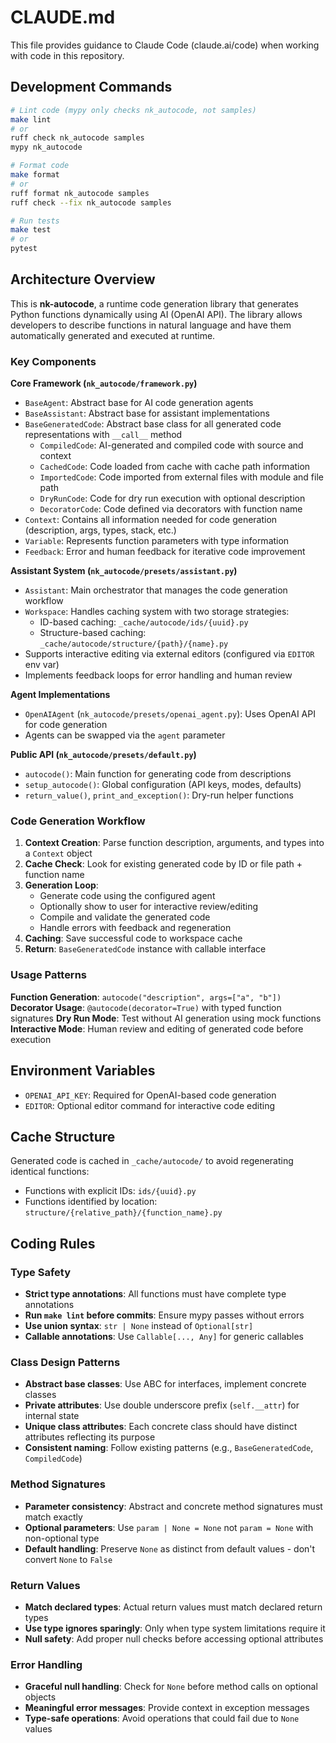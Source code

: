 # CLAUDE.md

This file provides guidance to Claude Code (claude.ai/code) when working with code in this repository.

## Development Commands

```bash
# Lint code (mypy only checks nk_autocode, not samples)
make lint
# or
ruff check nk_autocode samples
mypy nk_autocode

# Format code  
make format
# or
ruff format nk_autocode samples
ruff check --fix nk_autocode samples

# Run tests
make test
# or
pytest
```

## Architecture Overview

This is **nk-autocode**, a runtime code generation library that generates Python functions dynamically using AI (OpenAI API). The library allows developers to describe functions in natural language and have them automatically generated and executed at runtime.

### Key Components

**Core Framework (`nk_autocode/framework.py`)**
- `BaseAgent`: Abstract base for AI code generation agents
- `BaseAssistant`: Abstract base for assistant implementations  
- `BaseGeneratedCode`: Abstract base class for all generated code representations with `__call__` method
  - `CompiledCode`: AI-generated and compiled code with source and context
  - `CachedCode`: Code loaded from cache with cache path information
  - `ImportedCode`: Code imported from external files with module and file path
  - `DryRunCode`: Code for dry run execution with optional description
  - `DecoratorCode`: Code defined via decorators with function name
- `Context`: Contains all information needed for code generation (description, args, types, stack, etc.)
- `Variable`: Represents function parameters with type information
- `Feedback`: Error and human feedback for iterative code improvement

**Assistant System (`nk_autocode/presets/assistant.py`)**
- `Assistant`: Main orchestrator that manages the code generation workflow
- `Workspace`: Handles caching system with two storage strategies:
  - ID-based caching: `_cache/autocode/ids/{uuid}.py`
  - Structure-based caching: `_cache/autocode/structure/{path}/{name}.py`
- Supports interactive editing via external editors (configured via `EDITOR` env var)
- Implements feedback loops for error handling and human review

**Agent Implementations**
- `OpenAIAgent` (`nk_autocode/presets/openai_agent.py`): Uses OpenAI API for code generation
- Agents can be swapped via the `agent` parameter

**Public API (`nk_autocode/presets/default.py`)**
- `autocode()`: Main function for generating code from descriptions
- `setup_autocode()`: Global configuration (API keys, modes, defaults)
- `return_value()`, `print_and_exception()`: Dry-run helper functions

### Code Generation Workflow

1. **Context Creation**: Parse function description, arguments, and types into a `Context` object
2. **Cache Check**: Look for existing generated code by ID or file path + function name
3. **Generation Loop**: 
   - Generate code using the configured agent
   - Optionally show to user for interactive review/editing
   - Compile and validate the generated code
   - Handle errors with feedback and regeneration
4. **Caching**: Save successful code to workspace cache
5. **Return**: `BaseGeneratedCode` instance with callable interface

### Usage Patterns

**Function Generation**: `autocode("description", args=["a", "b"])`
**Decorator Usage**: `@autocode(decorator=True)` with typed function signatures
**Dry Run Mode**: Test without AI generation using mock functions
**Interactive Mode**: Human review and editing of generated code before execution

## Environment Variables

- `OPENAI_API_KEY`: Required for OpenAI-based code generation
- `EDITOR`: Optional editor command for interactive code editing

## Cache Structure

Generated code is cached in `_cache/autocode/` to avoid regenerating identical functions:
- Functions with explicit IDs: `ids/{uuid}.py`
- Functions identified by location: `structure/{relative_path}/{function_name}.py`

## Coding Rules

### Type Safety
- **Strict type annotations**: All functions must have complete type annotations
- **Run `make lint` before commits**: Ensure mypy passes without errors
- **Use union syntax**: `str | None` instead of `Optional[str]`
- **Callable annotations**: Use `Callable[..., Any]` for generic callables

### Class Design Patterns
- **Abstract base classes**: Use ABC for interfaces, implement concrete classes
- **Private attributes**: Use double underscore prefix (`self.__attr`) for internal state
- **Unique class attributes**: Each concrete class should have distinct attributes reflecting its purpose
- **Consistent naming**: Follow existing patterns (e.g., `BaseGeneratedCode`, `CompiledCode`)

### Method Signatures
- **Parameter consistency**: Abstract and concrete method signatures must match exactly
- **Optional parameters**: Use `param | None = None` not `param = None` with non-optional type
- **Default handling**: Preserve `None` as distinct from default values - don't convert `None` to `False`

### Return Values
- **Match declared types**: Actual return values must match declared return types
- **Use type ignores sparingly**: Only when type system limitations require it
- **Null safety**: Add proper null checks before accessing optional attributes

### Error Handling
- **Graceful null handling**: Check for `None` before method calls on optional objects
- **Meaningful error messages**: Provide context in exception messages
- **Type-safe operations**: Avoid operations that could fail due to `None` values